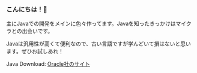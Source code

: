 ### こんにちは！👋

主にJavaでの開発をメインに色々作ってます。Javaを知ったきっかけはマイクラとの出会いです。

Javaは汎用性が高くて便利なので、古い言語ですが学んどいて損はないと思います。ぜひお試しあれ！

Java Download: [Oracle社のサイト](https://www.oracle.com/java/technologies/downloads)

<!--
**KIKU-CORD/KIKU-CORD** is a ✨ _special_ ✨ repository because its `README.md` (this file) appears on your GitHub profile.

Here are some ideas to get you started:

- 🔭 I’m currently working on ...
- 🌱 I’m currently learning ...
- 👯 I’m looking to collaborate on ...
- 🤔 I’m looking for help with ...
- 💬 Ask me about ...
- 📫 How to reach me: ...
- 😄 Pronouns: ...
- ⚡ Fun fact: ...
-->
